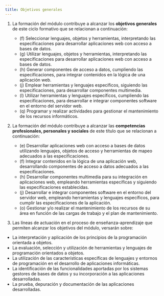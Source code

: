 ```yaml
---
title: Objetivos generales
---
```


1. La formación del módulo contribuye a alcanzar los **objetivos generales** de
   este ciclo formativo que se relacionan a continuación:

   - (f) Seleccionar lenguajes, objetos y herramientas, interpretando las
     especificaciones para desarrollar aplicaciones web con acceso a bases de
     datos.
   - (g) Utilizar lenguajes, objetos y herramientas, interpretando las
     especificaciones para desarrollar aplicaciones web con acceso a bases de
     datos.
   - (h) Generar componentes de acceso a datos, cumpliendo las
     especificaciones, para integrar contenidos en la lógica de una aplicación
     web.
   - (j) Emplear herramientas y lenguajes específicos, siguiendo las
     especificaciones, para desarrollar componentes multimedia.
   - (l) Utilizar herramientas y lenguajes específicos, cumpliendo las
     especificaciones, para desarrollar e integrar componentes software en el
     entorno del servidor web.
   - (q) Programar y realizar actividades para gestionar el mantenimiento de
     los recursos informáticos.

2. La formación del módulo contribuye a alcanzar las **competencias
   profesionales, personales y sociales** de este título que se relacionan a
   continuación:

   - (e) Desarrollar aplicaciones web con acceso a bases de datos utilizando
     lenguajes, objetos de acceso y herramientas de mapeo adecuados a las
     especificaciones.
   - (f) Integrar contenidos en la lógica de una aplicación web, desarrollando
     componentes de acceso a datos adecuados a las especificaciones.
   - (h) Desarrollar componentes multimedia para su integración en aplicaciones
     web, empleando herramientas específicas y siguiendo las especificaciones
     establecidas.
   - (j) Desarrollar e integrar componentes software en el entorno del servidor
     web, empleando herramientas y lenguajes específicos, para cumplir las
     especificaciones de la aplicación.
   - (o) Gestionar y/o realizar el mantenimiento de los recursos de su área en
     función de las cargas de trabajo y el plan de mantenimiento.

3. Las líneas de actuación en el proceso de enseñanza-aprendizaje que permiten
alcanzar los objetivos del módulo, versarán sobre:

- La interpretación y aplicación de los principios de la programación orientada
  a objetos.
- La evaluación, selección y utilización de herramientas y lenguajes de
  programación orientados a objetos.
- La utilización de las características específicas de lenguajes y entornos de
  programación en el desarrollo de aplicaciones informáticas.
- La identificación de las funcionalidades aportadas por los sistemas gestores
  de bases de datos y su incorporación a las aplicaciones desarrolladas.
- La prueba, depuración y documentación de las aplicaciones desarrolladas.
